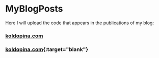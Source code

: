 # MyBlogPosts
Here I will upload the code that appears in the publications of my blog:
### [koldopina.com](https://koldopina.com/)
### [koldopina.com](https://koldopina.com/){:target="blank"}
